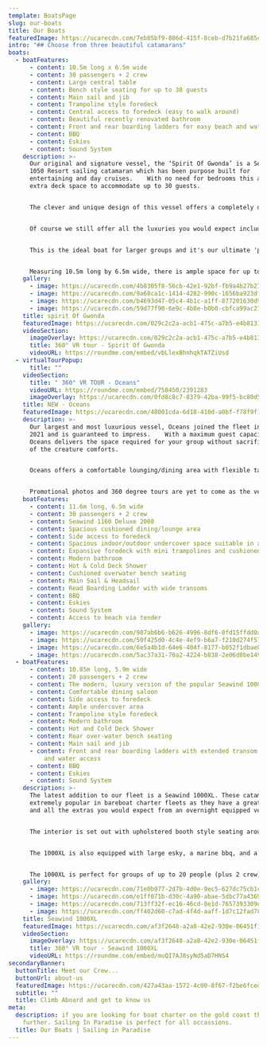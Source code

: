 ```yaml
---
template: BoatsPage
slug: our-boats
title: Our Boats
featuredImage: https://ucarecdn.com/7eb05bf9-806d-415f-8ceb-d7b21fa685ce/
intro: "## Choose from three beautiful catamarans"
boats:
  - boatFeatures:
      - content: 10.5m long x 6.5m wide
      - content: 30 passengers + 2 crew
      - content: Large central table
      - content: Bench style seating for up to 30 guests
      - content: Main sail and jib
      - content: Trampoline style foredeck
      - content: Central access to foredeck (easy to walk around)
      - content: Beautiful recently renovated bathroom
      - content: Front and rear boarding ladders for easy beach and water access
      - content: BBQ
      - content: Eskies
      - content: Sound System
    description: >-
      Our original and signature vessel, the ‘Spirit Of Gwonda’ is a Seawind
      1050 Resort sailing catamaran which has been purpose built for
      entertaining and day cruises.    With no need for bedrooms this allows for
      extra deck space to accommodate up to 30 guests.


      The clever and unique design of this vessel offers a completely open plan layout so your guests can interact with each other at all times whether inside or outside the vessel.  


      Of course we still offer all the luxuries you would expect including the ever-popular front trampoline sections for soaking up the sun, generous inside bench seating with our largest undercover area and a central table, barbecue and renovated bathroom facilities.


      This is the ideal boat for larger groups and it's our ultimate 'party boat'.  Spirit of Gwonda is also wonderful for families with small children.  


      Measuring 10.5m long by 6.5m wide, there is ample space for up to 30 people (plus 2 crew), approx 60 square metres of deck space in fact.  You will be amazed at the room available inside this smooth and stable boat, making it ideal for social occasions of all kinds.   Spirit Of Gwonda is truly unique and the only one of it’s kind on the Gold Coast.
    gallery:
      - image: https://ucarecdn.com/4b8305f8-56cb-42e1-92bf-fb9a4b27b27e/
      - image: https://ucarecdn.com/9a68ca1c-1414-4282-990c-1656ba923df9/
      - image: https://ucarecdn.com/b4693d47-05c4-4b1c-a1ff-877201630d9d/
      - image: https://ucarecdn.com/59d77f90-6e9c-4b0e-b0b0-cbfca99ac273/
    title: spirit Of Gwonda
    featuredImage: https://ucarecdn.com/029c2c2a-acb1-475c-a7b5-e4b81312a9fb/
    videoSection:
      imageOverlay: https://ucarecdn.com/029c2c2a-acb1-475c-a7b5-e4b81312a9fb/
      title: 360° VR tour - Spirit Of Gwonda
      videoURL: https://roundme.com/embed/vbLlexBhnhqkTATZiUsd
  - virtualTourPopup:
      title: ""
    videoSection:
      title: " 360° VR TOUR - Oceans"
      videoURL: https://roundme.com/embed/758450/2391283
      imageOverlay: https://ucarecdn.com/0fd8c8c7-8379-42ba-99f5-bc80d5be70c2/
    title: NEW - Oceans
    featuredImage: https://ucarecdn.com/48001cda-6d18-410d-a0bf-f78f9f16c900/-/crop/1637x1125/0,0/-/preview/
    description: >-
      Our largest and most luxurious vessel, Oceans joined the fleet in April
      2021 and is guaranteed to impress.    With a maximum guest capacity of 30,
      Oceans delivers the space required for your group without sacrificing any
      of the creature comforts.  


      Oceans offers a comfortable lounging/dining area with flexible table configuration.   The undercover space is a delightful indoor, outdoor zone that will provide comfort in any weather.   The cushioned overwater bench seating and BBQ area is a beautiful place to chill and watch the world sail by while not missing any of the action.   The foredeck is expansive, offering a combination of wide open deck space, mini trampolines and a cushioned relaxation area.    This vessel is ideal for more relaxed celebrations, families with older kids and corporate events.  


      Promotional photos and 360 degree tours are yet to come as the vessel is so new to Sailing in Paradise.  She is a beauty and we are thrilled to welcome her to our fleet!
    boatFeatures:
      - content: 11.6m long, 6.5m wide
      - content: 30 passengers + 2 crew
      - content: Seawind 1160 Deluxe 2008
      - content: Spacious cushioned dining/lounge area
      - content: Side access to foredeck
      - content: Spacious indoor/outdoor undercover space suitable in all weather
      - content: Expansive foredeck with mini trampolines and cushioned relaxation area
      - content: Modern bathroom
      - content: Hot & Cold Deck Shower
      - content: Cushioned overwater bench seating
      - content: Main Sail & Headsail
      - content: Read Boarding Ladder with wide transoms
      - content: BBQ
      - content: Eskies
      - content: Sound System
      - content: Access to beach via tender
    gallery:
      - image: https://ucarecdn.com/987ab6b6-b626-4996-8df6-0fd15ffdd0a3/-/preview/-/enhance/28/
      - image: https://ucarecdn.com/50f425d0-4c4e-4ef9-b6a7-f210d274f574/-/preview/-/enhance/14/
      - image: https://ucarecdn.com/6e5a4b1d-64e6-404f-8177-b052f1dbae8b/-/crop/1000x569/0,98/-/preview/
      - image: https://ucarecdn.com/5ac37a31-70a2-4224-b838-2e06d0be149c/
  - boatFeatures:
      - content: 10.85m long, 5.9m wide
      - content: 20 passengers + 2 crew
      - content: The modern, luxury version of the popular Seawind 1000 (2011 model)
      - content: Comfortable dining saloon
      - content: Side access to foredeck
      - content: Ample undercover area
      - content: Trampoline style foredeck
      - content: Modern bathroom
      - content: Hot and Cold Deck Shower
      - content: Rear over-water bench seating
      - content: Main sail and jib
      - content: Front and rear boarding ladders with extended transom for easy beach
          and water access
      - content: BBQ
      - content: Eskies
      - content: Sound System
    description: >-
      The latest addition to our fleet is a Seawind 1000XL. These catamarans are
      extremely popular in bareboat charter fleets as they have a great layout
      and all the extras you would expect from an overnight equipped vessel.


      The interior is set out with upholstered booth style seating around a dining table with windows allowing for 360 degree viewing from all areas. There is extra seating in the targa area at the back, and, as with our other vessel, there is ample area to laze around in the sun on the front trampoline area.


      The 1000XL is also equipped with large esky, a marine bbq, and a modern bathroom.


      The 1000XL is perfect for groups of up to 20 people (plus 2 crew) but is recommended for group sizes under 15 where possible.
    gallery:
      - image: https://ucarecdn.com/71e0b977-2d7b-4d0e-9ec5-627dc75cb1cc/
      - image: https://ucarecdn.com/e1ff071b-d30c-4a90-abae-5dbc77a4369e/
      - image: https://ucarecdn.com/713ff32f-ec16-46cd-8e1d-7657393309df/
      - image: https://ucarecdn.com/ff402d60-c7ad-4f4d-aaff-1d7c12fad780/
    title: Seawind 1000XL
    featuredImage: https://ucarecdn.com/af3f2648-a2a8-42e2-930e-06451f1b0e3b/
    videoSection:
      imageOverlay: https://ucarecdn.com/af3f2648-a2a8-42e2-930e-06451f1b0e3b/
      title: 360° VR tour - Seawind 1000XL
      videoURL: https://roundme.com/embed/muQI7AJ8syNd5aD7HNS4
secondaryBanner:
  buttonTitle: Meet our Crew...
  buttonUrl: about-us
  featuredImage: https://ucarecdn.com/427a43aa-1572-4c00-8f67-f2be6fced132/-/crop/5211x2779/223,254/-/preview/
  subtitle: ""
  title: Climb Aboard and get to know us
meta:
  description: if you are looking for boat charter on the gold coast then look no
    further. Sailing In Paradise is perfect for all occassions.
  title: Our Boats | Sailing in Paradise
---
```


